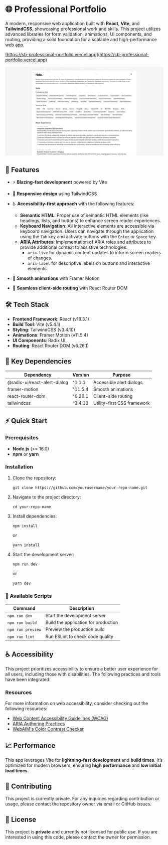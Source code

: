 # 🌐 Professional Portfolio

A modern, responsive web application built with **React**, **Vite**, and **TailwindCSS**, showcasing professional work and skills. This project utilizes advanced libraries for form validation, animations, UI components, and routing, providing a solid foundation for a scalable and high-performance web app.

[https://sb-professional-portfolio.vercel.app](https://sb-professional-portfolio.vercel.app)

![Project Screenshot](https://github.com/DevSB4/SB-Professional-Portfolio/blob/main/public/professional-portfolio-preview.png?raw=true)

## 🚀 Features

- ⚡ **Blazing-fast development** powered by Vite
- 📱 **Responsive design** using TailwindCSS
- ♿ **Accessibility-first approach** with the following features:

  - **Semantic HTML**: Proper use of semantic HTML elements (like headings, lists, and buttons) to enhance screen reader experiences.
  - **Keyboard Navigation**: All interactive elements are accessible via keyboard navigation. Users can navigate through the application using the `Tab` key and activate buttons with the `Enter` or `Space` key.
  - **ARIA Attributes**: Implementation of ARIA roles and attributes to provide additional context to assistive technologies:
    - `aria-live` for dynamic content updates to inform screen readers of changes.
    - `aria-label` for descriptive labels on buttons and interactive elements.

- 🎨 **Smooth animations** with Framer Motion
- 🔗 **Seamless client-side routing** with React Router DOM

## 🛠️ Tech Stack

- **Frontend Framework**: React (v18.3.1)
- **Build Tool**: Vite (v5.4.1)
- **Styling**: TailwindCSS (v3.4.10)
- **Animations**: Framer Motion (v11.5.4)
- **UI Components**: Radix UI
- **Routing**: React Router DOM (v6.26.1)

## 📂 Key Dependencies

| Dependency                   | Version | Purpose                     |
| ---------------------------- | ------- | --------------------------- |
| @radix-ui/react-alert-dialog | ^1.1.1  | Accessible alert dialogs    |
| framer-motion                | ^11.5.4 | Smooth animations           |
| react-router-dom             | ^6.26.1 | Client-side routing         |
| tailwindcss                  | ^3.4.10 | Utility-first CSS framework |

## ⚡ Quick Start

### Prerequisites

- **Node.js** (>= 16.0)
- **npm** or **yarn**

### Installation

1. Clone the repository:

   ```
   git clone https://github.com/yourusername/your-repo-name.git
   ```

2. Navigate to the project directory:

   ```
   cd your-repo-name
   ```

3. Install dependencies:

   ```
   npm install
   ```

   or

   ```
   yarn install
   ```

4. Start the development server:

   ```
   npm run dev
   ```

   or

   ```
   yarn dev
   ```

### 📜 Available Scripts

| Command           | Description                          |
| ----------------- | ------------------------------------ |
| `npm run dev`     | Start the development server         |
| `npm run build`   | Build the application for production |
| `npm run preview` | Preview the production build         |
| `npm run lint`    | Run ESLint to check code quality     |

## ♿ Accessibility

This project prioritizes accessibility to ensure a better user experience for all users, including those with disabilities. The following practices and tools have been integrated:

### Resources

For more information on web accessibility, consider checking out the following resources:

- [Web Content Accessibility Guidelines (WCAG)](https://www.w3.org/WAI/WCAG21/quickref/)
- [ARIA Authoring Practices](https://www.w3.org/TR/wai-aria-practices/)
- [WebAIM's Color Contrast Checker](https://webaim.org/resources/contrastchecker/)

## 📈 Performance

This app leverages Vite for **lightning-fast development** and **build times**. It’s optimized for modern browsers, ensuring **high performance** and **low initial load times**.

## 📝 Contributing

This project is currently private. For any inquiries regarding contribution or usage, please contact the repository owner via email or GitHub issues.

## 📄 License

This project is **private** and currently not licensed for public use. If you are interested in using this code, please contact the owner for permission.
